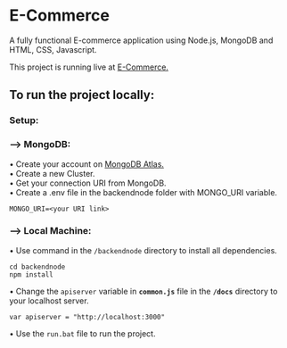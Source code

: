 # E-Commerce

A fully functional E-commerce application using Node.js, MongoDB and HTML, CSS, Javascript.<br>

This project is running live at [E-Commerce.](https://pranavtelangade.github.io/e-commerce)<br>

## To run the project locally:<br>

### Setup:

### --> MongoDB:

• Create your account on [MongoDB Atlas.](https://www.mongodb.com/cloud/atlas/register)<br>
• Create a new Cluster.<br>
• Get your connection URI from MongoDB.<br>
• Create a .env file in the backendnode folder with MONGO_URI variable.<br>

```
MONGO_URI=<your URI link>
```

### --> Local Machine:

• Use command in the `/backendnode` directory to install all dependencies.<br>

```
cd backendnode
npm install
```

• Change the `apiserver` variable in <b>`common.js`</b> file in the <b>`/docs`</b> directory to your localhost server.<br>

```
var apiserver = "http://localhost:3000"
```

• Use the `run.bat` file to run the project.
